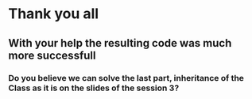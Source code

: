 # Thank you all

## With your help the resulting code was much more successfull

### Do you believe we can solve the last part, inheritance of the Class as it is on the slides of the session 3?
